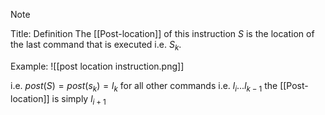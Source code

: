 > [!note]
> Title: Definition
> The [[Post-location]] of this instruction $S$ is the location of the last command that is executed i.e. $S_k$.

Example:
![[post location instruction.png]]

i.e. $post(S) = post(s_k) = l_k$
for all other commands i.e. $l_i...l_{k-1}$ the [[Post-location]] is simply $l_{i+1}$


